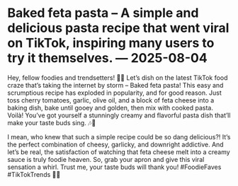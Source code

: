 # Baked feta pasta – A simple and delicious pasta recipe that went viral on TikTok, inspiring many users to try it themselves. — 2025-08-04

Hey, fellow foodies and trendsetters! 🍝✨ Let’s dish on the latest TikTok food craze that’s taking the internet by storm – Baked feta pasta! This easy and scrumptious recipe has exploded in popularity, and for good reason. Just toss cherry tomatoes, garlic, olive oil, and a block of feta cheese into a baking dish, bake until gooey and golden, then mix with cooked pasta. Voilà! You’ve got yourself a stunningly creamy and flavorful pasta dish that’ll make your taste buds sing. 🎶🤤 

I mean, who knew that such a simple recipe could be so dang delicious?! It’s the perfect combination of cheesy, garlicky, and downright addictive. And let’s be real, the satisfaction of watching that feta cheese melt into a creamy sauce is truly foodie heaven. So, grab your apron and give this viral sensation a whirl. Trust me, your taste buds will thank you! #FoodieFaves #TikTokTrends 🌟🍴